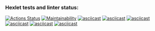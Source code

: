### Hexlet tests and linter status:
[![Actions Status](https://github.com/popalopa20/frontend-project-44/workflows/hexlet-check/badge.svg)](https://github.com/popalopa20/frontend-project-44/actions)
[![Maintainability](https://api.codeclimate.com/v1/badges/f17af1cd0de3c5362c5d/maintainability)](https://codeclimate.com/github/popalopa20/frontend-project-44/maintainability)
[![asciicast](https://asciinema.org/a/ltI5bgGXCEdsWbPNdSr7137iz.svg)](https://asciinema.org/a/ltI5bgGXCEdsWbPNdSr7137iz)
[![asciicast](https://asciinema.org/a/wXFIx5RRnOgdgM4EZM2ceBrwd.svg)](https://asciinema.org/a/wXFIx5RRnOgdgM4EZM2ceBrwd)
[![asciicast](https://asciinema.org/a/Q6zXVJybwD6hiaOcGoIE1lr76.svg)](https://asciinema.org/a/Q6zXVJybwD6hiaOcGoIE1lr76)
[![asciicast](https://asciinema.org/a/b9GddY5ZsvzG7Xc5jcPovJRAR.svg)](https://asciinema.org/a/b9GddY5ZsvzG7Xc5jcPovJRAR)
[![asciicast](https://asciinema.org/a/1EaCmSxejjXk3ILPQ3gQBFHtE.svg)](https://asciinema.org/a/1EaCmSxejjXk3ILPQ3gQBFHtE)
[![asciicast](https://asciinema.org/a/H1M508E65dd8rVm1XmqSkk1oa.svg)](https://asciinema.org/a/H1M508E65dd8rVm1XmqSkk1oa)
